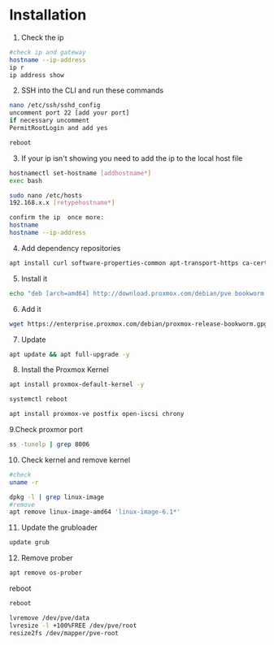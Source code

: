 # Installation

1. Check the ip 

```bash
#check ip and gateway
hostname --ip-address  
ip r
ip address show
```

2. SSH into the CLI and run these commands
```bash
nano /etc/ssh/sshd_config
uncomment port 22 [add your port]
if necessary uncomment
PermitRootLogin and add yes

reboot
```
3. If your ip isn't showing you need to add the ip to the local host file 
```bash
hostnamectl set-hostname [addhostname*]
exec bash

sudo nano /etc/hosts
192.168.x.x [retypehostname*]

confirm the ip  once more:
hostname
hostname --ip-address
```

4. Add dependency repositories
```bash
apt install curl software-properties-common apt-transport-https ca-certificates gnupg2
```
5. Install it 
```bash
echo "deb [arch=amd64] http://download.proxmox.com/debian/pve bookworm pve-no-subscription" > /etc/apt/sources.list.d/pve-install-repo.list
```
6. Add it
```bash
wget https://enterprise.proxmox.com/debian/proxmox-release-bookworm.gpg -O /etc/apt/trusted.gpg.d/proxmox-release-bookworm.gpg  
```
7. Update
```bash
apt update && apt full-upgrade -y
```
8. Install the Proxmox Kernel
```bash
apt install proxmox-default-kernel -y
```
```bash
systemctl reboot
```
```bash
apt install proxmox-ve postfix open-iscsi chrony
```
9.Check proxmor port
```bash
ss -tunelp | grep 8006
```
10. Check kernel and remove kernel
```bash
#check
uname -r

dpkg -l | grep linux-image
#remove
apt remove linux-image-amd64 'linux-image-6.1*' 
```
11. Update the grubloader
```bash
update grub
```
12. Remove prober
```bash
apt remove os-prober
```
reboot
```bash
reboot
```


```bash
lvremove /dev/pve/data
lvresize -l +100%FREE /dev/pve/root
resize2fs /dev/mapper/pve-root
```
